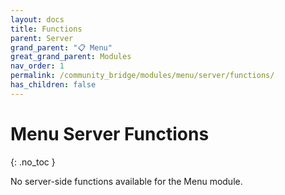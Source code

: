 ```yaml
---
layout: docs
title: Functions
parent: Server
grand_parent: "📋 Menu"
great_grand_parent: Modules
nav_order: 1
permalink: /community_bridge/modules/menu/server/functions/
has_children: false
---
```


# Menu Server Functions
{: .no_toc }

No server-side functions available for the Menu module.
